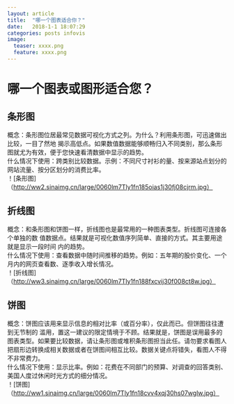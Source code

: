 ```yaml
---
layout: article
title:  "哪一个图表适合你？"
date:   2018-1-1 18:07:29
categories: posts infovis
image:
  teaser: xxxx.png
  feature: xxxx.png
---
```

# 哪一个图表或图形适合您？
## 条形图
概念：条形图位居最常见数据可视化方式之列。为什么？利用条形图，可迅速做出比较，一目了然地
揭示高低点。如果数值数据能够顺畅归入不同类别，那么条形图就尤为有效，便于您快速看清数据中显示的趋势。  
什么情况下使用：跨类别比较数据。示例：不同尺寸衬衫的量、按来源站点划分的网站流量、按分区划分的消费比率。  
！[条形图]（http://ww2.sinaimg.cn/large/0060lm7Tly1fn185oias1j30fj08cjrm.jpg）
## 折线图
概念：和条形图和饼图一样，折线图也是最常用的一种图表类型。折线图可连接各个单独的数
值数据点。结果就是可视化数值序列简单、直接的方式。其主要用途就是显示一段时间
内的趋势。  
什么情况下使用：查看数据中随时间推移的趋势。例如：五年期的股价变化、一个月内的网页查看数、逐季收入增长情况。  
！[折线图]（http://ww3.sinaimg.cn/large/0060lm7Tly1fn188fxcvij30f008ct8w.jpg）
## 饼图
概念：饼图应该用来显示信息的相对比率（或百分率），仅此而已。但饼图往往遭到无节制的
滥用，置这一建议的限定情境于不顾。结果就是，饼图是误用最多的图表类型。如果要比较数据，请让条形图或堆积条形图担当此任。请勿要求看图人把扇形边转换成相关数据或者在饼图间相互比较。数据关键点将错失，看图人不得不非常费力。   
什么情况下使用：显示比率。例如：花费在不同部门的预算、对调查的回答类别、美国人度过休闲时光方式的细分情况。  
！[饼图]（http://ww1.sinaimg.cn/large/0060lm7Tly1fn18cvv4xqj30hs07wglw.jpg）